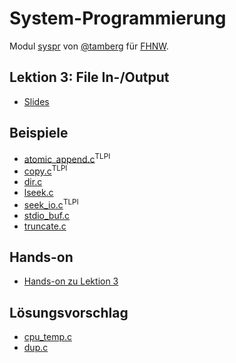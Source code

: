 # System-Programmierung
Modul [syspr]( https://www.fhnw.ch/de/studium/module/6008081) von [@tamberg](https://twitter.com/tamberg) für [FHNW](https://www.fhnw.ch/).

## Lektion 3: File In-/Output
- [Slides](https://www.tamberg.org/fhnw/2022/fs/Syspr03FileIO.pdf)

## Beispiele
- [atomic_append.c](http://man7.org/tlpi/code/online/dist/fileio/atomic_append.c.html)<sup>TLPI</sup>
- [copy.c](http://man7.org/tlpi/code/online/dist/fileio/copy.c.html)<sup>TLPI</sup>
- [dir.c](dir.c)
- [lseek.c](lseek.c)
- [seek_io.c](http://man7.org/tlpi/code/online/dist/fileio/seek_io.c.html)<sup>TLPI</sup>
- [stdio_buf.c](stdio_buf.c)
- [truncate.c](truncate.c)

## Hands-on
- [Hands-on zu Lektion 3](../../../../fhnw-syspr-work-03/blob/master/README.md)

## Lösungsvorschlag
- [cpu_temp.c](cpu_temp.c)
- [dup.c](dup.c)

